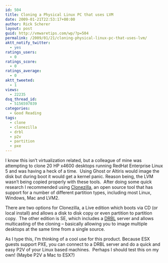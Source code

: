 ```yaml
---
id: 504
title: Cloning a Physical Linux PC that uses LVM
date: 2009-01-21T22:53:17+00:00
author: Rick Scherer
layout: post
guid: http://vmwaretips.com/wp/?p=504
permalink: /2009/01/21/cloning-physical-linux-pc-that-uses-lvm/
aktt_notify_twitter:
  - yes
ratings_users:
  - 0
ratings_score:
  - 0
ratings_average:
  - 0
aktt_tweeted:
  - 1
views:
  - 22235
dsq_thread_id:
  - 5156597039
categories:
  - Good Reading
tags:
  - clone
  - clonezilla
  - drbl
  - p2v
  - partition
  - pxe
---
```

I know this isn&#8217;t virtualization related, but a colleague of mine was attempting to clone 20 HP x4600 desktops running RedHat Enterprise Linux 5 and was having a heck of a time.  Using Ghost or Altiris would image the disk but during boot it would get a kernel panic. Reason being, the LVM wasn&#8217;t being copied properly with these tools.  After doing some quick research I recommended using <a href="http://www.clonezilla.org" target="_blank">Clonezilla</a>, an open source tool that has support for a number of different partition types, including most Linux, Windows, Mac and LVM2.

There are two options for Clonezilla, a Live edition which boots via CD (or local install) and allows a disk to disk copy or even partition to partition copy.  The other edition is SE, which includes a <a href="http://drbl.sf.net/" target="_blank">DRBL</a> server and allows multicasting of the cloning &#8211; basically allowing you to image multiple desktops at the same time from a single source.

As I type this, I&#8217;m thinking of a cool use for this product. Because ESX guests support PXE, you can connect to a DRBL server and do a quick and easy P2V of your Linux based machines.  Perhaps I should test this on my own! (Maybe P2V a Mac to ESX?)